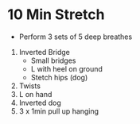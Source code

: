# 10 Min Stretch

- Perform 3 sets of 5 deep breathes

1. Inverted Bridge
    - Small bridges
    - L with heel on ground
    - Stetch hips (dog)
2. Twists
3. L on hand
4. Inverted dog
5. 3 x 1min pull up hanging
